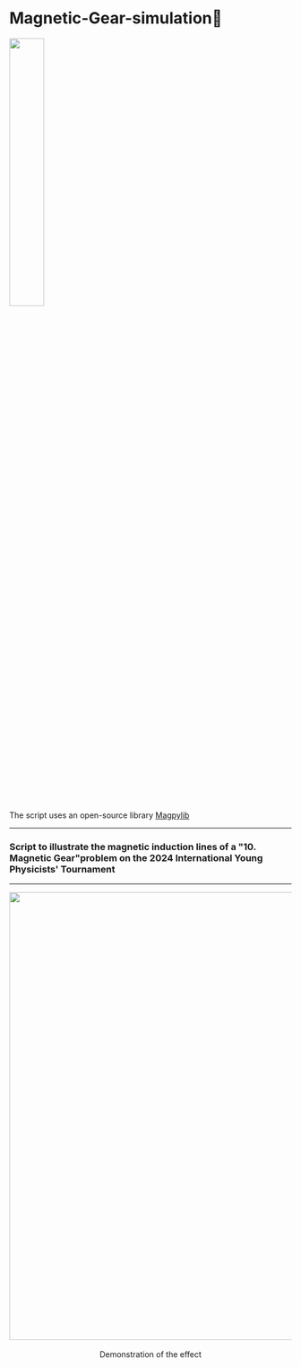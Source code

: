 # Magnetic-Gear-simulation🐻
<p align="left" href="https://github.com/magpylib/magpylib/tree/main"><img align="center" src=https://raw.githubusercontent.com/magpylib/magpylib/main/docs/_static/images/magpylib_flag.png width=35%>
</p>
The script uses an open-source library <a href="https://github.com/magpylib/magpylib/tree/main">Magpylib</a>
<hr>

### Script to illustrate the magnetic induction lines of a "10. Magnetic Gear"problem on the 2024 International Young Physicists' Tournament
<hr>
<p align="center">
  <img src="output/representation.gif" width="800"/>
  <br><br>
  Demonstration of the effect
</p>
